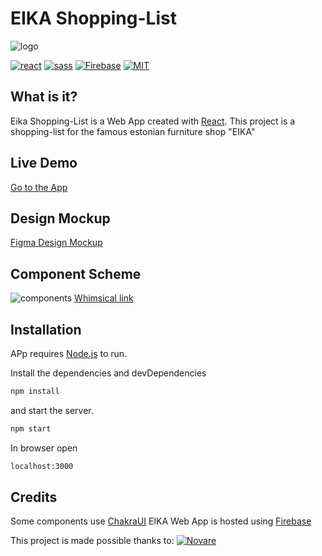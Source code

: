 # EIKA Shopping-List 

![logo](https://clecardona.com/summer_camp/eika/logo.png)


[![react](https://img.shields.io/badge/React-20232A?style=for-the-badge&logo=react&logoColor=61DAFB)](https://reactjs.org/) 
[![sass](https://img.shields.io/badge/Sass-CC6699?style=for-the-badge&logo=sass&logoColor=white)](https://sass-lang.com/)
[![Firebase](https://img.shields.io/badge/firebase-%23039BE5.svg?style=for-the-badge&logo=firebase)](https://firebase.google.com/)
[![MIT](https://camo.githubusercontent.com/3dbcfa4997505c80ef928681b291d33ecfac2dabf563eb742bb3e269a5af909c/68747470733a2f2f696d672e736869656c64732e696f2f6769746875622f6c6963656e73652f496c65726961796f2f6d61726b646f776e2d6261646765733f7374796c653d666f722d7468652d6261646765)](https://professionalprograms.mit.edu/?utm_source=google&utm_medium=cpc&utm_campaign=MIT_BRAND_PROTECTION&utm_medium=ppc&utm_term=massachusetts%20institute%20of%20technology%20mit&utm_campaign=MIT_BRAND_PROTECTION&utm_source=adwords&hsa_mt=e&hsa_src=g&hsa_tgt=kwd-325879874370&hsa_acc=2660252290&hsa_ad=406000382319&hsa_cam=8546883354&hsa_kw=massachusetts%20institute%20of%20technology%20mit&hsa_net=adwords&hsa_ver=3&hsa_grp=85551586934&gclid=CjwKCAjwr56IBhAvEiwA1fuqGvMJK9N0hVJ40ns4Qil_4byBgG-0AKpD5gEImBRlcJ1cmbHUsDzoohoCMK4QAvD_BwE)

## What is it?

Eika Shopping-List is a Web App created with [React](https://reactjs.org/).
This project is a shopping-list for the famous estonian furniture shop "EIKA"

## Live Demo
[Go to the App](https://eika-31a2e.web.app)

## Design Mockup

[Figma Design Mockup](https://www.figma.com/file/MBlVYBBCuz1cMBMORg3ZtV/EIKA?node-id=0%3A1)

## Component Scheme
![components](https://clecardona.com/summer_camp/eika/eika_components.png)
[Whimsical link](https://whimsical.com/component-schema-UNP72LpD6KwGEbahDWzfEc)


## Installation

APp requires [Node.js](https://nodejs.org/) to run.

Install the dependencies and devDependencies
```sh
npm install
```
and start the server.
```sh
npm start
```

In browser open 
```sh
localhost:3000
```
## Credits

Some components use [ChakraUI](https://chakra-ui.com/)
EIKA Web App is hosted using [Firebase](https://firebase.google.com/)
 
This project is made possible thanks to:
[![Novare](https://clecardona.com/summer_camp/eika/novare.png)](https://www.novarepotential.com/)
